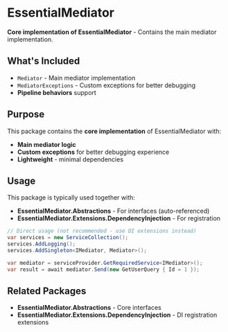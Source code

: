 # EssentialMediator

**Core implementation of EssentialMediator** - Contains the main mediator implementation.

## What's Included

- `Mediator` - Main mediator implementation
- `MediatorExceptions` - Custom exceptions for better debugging
- **Pipeline behaviors** support

## Purpose

This package contains the **core implementation** of EssentialMediator with:

- **Main mediator logic**
- **Custom exceptions** for better debugging experience
- **Lightweight** - minimal dependencies

## Usage

This package is typically used together with:

- **EssentialMediator.Abstractions** - For interfaces (auto-referenced)
- **EssentialMediator.Extensions.DependencyInjection** - For registration

```csharp
// Direct usage (not recommended - use DI extensions instead)
var services = new ServiceCollection();
services.AddLogging();
services.AddSingleton<IMediator, Mediator>();

var mediator = serviceProvider.GetRequiredService<IMediator>();
var result = await mediator.Send(new GetUserQuery { Id = 1 });
```



##  Related Packages

- **EssentialMediator.Abstractions** - Core interfaces
- **EssentialMediator.Extensions.DependencyInjection** - DI registration extensions
